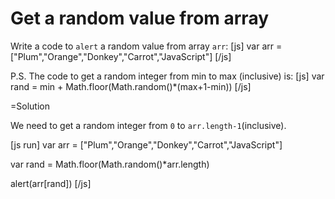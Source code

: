 
# Get a random value from array 

Write a code to `alert` a random value from array `arr`:
[js]
var arr = ["Plum","Orange","Donkey","Carrot","JavaScript"]
[/js]

P.S. The code to get a random integer from min to max (inclusive) is:
[js]
var rand = min + Math.floor(Math.random()*(max+1-min))
[/js]

=Solution

We need to get a random integer from `0` to `arr.length-1`(inclusive).

[js run]
var arr = ["Plum","Orange","Donkey","Carrot","JavaScript"]

var rand = Math.floor(Math.random()*arr.length)

alert(arr[rand])
[/js]

